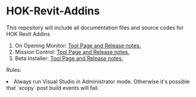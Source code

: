 HOK-Revit-Addins
================

This repository will include all documentation files and source codes for HOK Revit Addins

1. On Opening Monitor: [Tool Page and Release notes.](https://github.com/HOKGroup/HOK-Revit-Addins/tree/master/Utility%20Tools/src/HOK.FileOnpeningMonitor)
2. Mission Control: [Tool Page and Release notes.](https://github.com/HOKGroup/HOK-Revit-Addins/blob/master/Project%20Monitor/src/HOK.MissionControl)
3. Beta Installer: [Tool Page and Release notes.](https://github.com/HOKGroup/HOK-Revit-Addins/tree/master/HOK%20Beta%20Tools)

Rules: 
<li> Always run Visual Studio in Administrator mode. Otherwise it's possible that `xcopy` post build events will fail.
